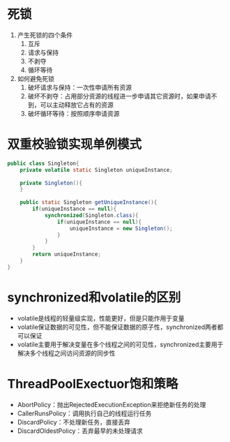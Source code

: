 # 死锁

1. 产生死锁的四个条件
    1. 互斥
    2. 请求与保持
    3. 不剥夺
    4. 循环等待
2. 如何避免死锁
    1. 破坏请求与保持：一次性申请所有资源
    2. 破坏不剥夺：占用部分资源的线程进一步申请其它资源时，如果申请不到，可以主动释放它占有的资源
    3. 破坏循环等待：按照顺序申请资源

# 双重校验锁实现单例模式

```java
public class Singleton{
    private volatile static Singleton uniqueInstance;
    
    private Singleton(){    
    }
    
    public static Singleton getUniqueInstance(){
        if(uniqueInstance == null){
            synchronized(Singleton.class){
                if(uniqueInstance == null){
                    uniqueInstance = new Singleton();
                }
            }
        }
        return uniqueInstance;
    }
}
```

# synchronized和volatile的区别

- volatile是线程的轻量级实现，性能更好，但是只能作用于变量
- volatile保证数据的可见性，但不能保证数据的原子性，synchronized两者都可以保证
- volatile主要用于解决变量在多个线程之间的可见性，synchronized主要用于解决多个线程之间访问资源的同步性

# ThreadPoolExectuor饱和策略

- AbortPolicy：抛出RejectedExecutionException来拒绝新任务的处理
- CallerRunsPolicy：调用执行自己的线程运行任务
- DiscardPolicy：不处理新任务，直接丢弃
- DiscardOldestPolicy：丢弃最早的未处理请求